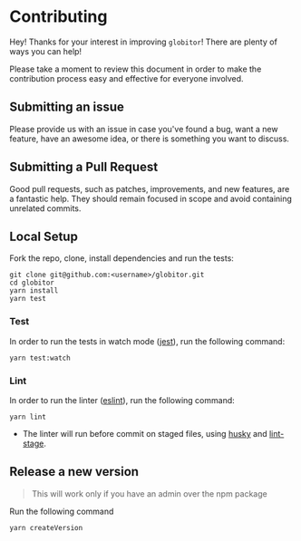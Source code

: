 # Contributing

Hey! Thanks for your interest in improving `globitor`! There are plenty of ways you can help!

Please take a moment to review this document in order to make the contribution process easy and effective for everyone involved.

## Submitting an issue

Please provide us with an issue in case you've found a bug, want a new feature, have an awesome idea, or there is something you want to discuss.

## Submitting a Pull Request

Good pull requests, such as patches, improvements, and new features, are a fantastic help. They should remain focused in scope and avoid containing unrelated commits.

## Local Setup
Fork the repo, clone, install dependencies and run the tests:

```
git clone git@github.com:<username>/globitor.git
cd globitor
yarn install
yarn test
```

### Test

In order to run the tests in watch mode ([jest](https://github.com/facebook/jest)), run the following command:

```
yarn test:watch
``` 

### Lint

In order to run the linter ([eslint](https://github.com/eslint/eslint)), run the following command:

```
yarn lint
``` 

* The linter will run before commit on staged files, using [husky](https://github.com/typicode/husky) and [lint-stage](https://github.com/okonet/lint-staged).

## Release a new version

> This will work only if you have an admin over the npm package

Run the following command

```bash
yarn createVersion
```
